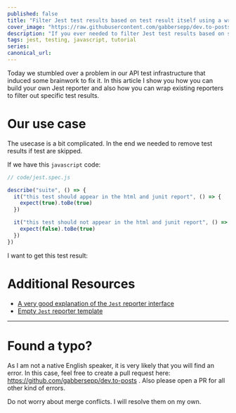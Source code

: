 ```yaml
---
published: false
title: "Filter Jest test results based on test result itself using a wrapper"
cover_image: "https://raw.githubusercontent.com/gabbersepp/dev.to-posts/master/blog-posts/intellisense-for-cypress-fixture-files/assets/your-asset.png"
description: "If you ever needed to filter Jest test results based on something that is within the result itself, then this article might helü you. Also this article gives a little insight on how to write a Jest reporter."
tags: jest, testing, javascript, tutorial
series:
canonical_url:
---
```


Today we stumbled over a problem in our API test infrastructure that induced some brainwork to fix it. In this article I show you how you can build your own Jest reporter and also how you can wrap existing reporters to filter out specific test results.

# Our use case
The usecase is a bit complicated. In the end we needed to remove test results if test are skipped.

If we have this `javascript` code:
```js
// code/jest.spec.js

describe("suite", () => {
  it("this test should appear in the html and junit report", () => {
    expect(true).toBe(true)
  })

  it("this test should not appear in the html and junit report", () => {
    expect(false).toBe(true)
  })
})

```

I want to get this test result:


# Additional Resources
+ [A very good explanation of the `Jest` reporter interface](https://medium.com/@colinwren/writing-a-jest-test-reporter-cb7c123ec211)
+ [Empty `Jest` reporter template](https://github.com/colinfwren/jest-reporter-debug/blob/master/src/index.js)

----

# Found a typo?
As I am not a native English speaker, it is very likely that you will find an error. In this case, feel free to create a pull request here: https://github.com/gabbersepp/dev.to-posts . Also please open a PR for all other kind of errors.

Do not worry about merge conflicts. I will resolve them on my own. 
